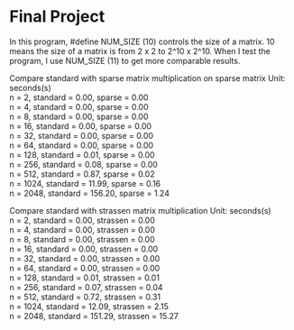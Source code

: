 # Final Project
In this program, #define NUM_SIZE (10) controls the size of a matrix. 10 means the size of a matrix is from 2 x 2 to 2^10 x 2^10. When I test the program, I use NUM_SIZE (11) to get more comparable results.<br />

Compare standard with sparse matrix multiplication on sparse matrix Unit: seconds(s)<br />
n =    2, standard = 0.00, sparse = 0.00<br />
n =    4, standard = 0.00, sparse = 0.00<br />
n =    8, standard = 0.00, sparse = 0.00<br />
n =   16, standard = 0.00, sparse = 0.00<br />
n =   32, standard = 0.00, sparse = 0.00<br />
n =   64, standard = 0.00, sparse = 0.00<br />
n =  128, standard = 0.01, sparse = 0.00<br />
n =  256, standard = 0.08, sparse = 0.00<br />
n =  512, standard = 0.87, sparse = 0.02<br />
n = 1024, standard = 11.99, sparse = 0.16<br />
n = 2048, standard = 156.20, sparse = 1.24<br />

Compare standard with strassen matrix multiplication Unit: seconds(s)<br />
n =    2, standard = 0.00, strassen = 0.00<br />
n =    4, standard = 0.00, strassen = 0.00<br />
n =    8, standard = 0.00, strassen = 0.00<br />
n =   16, standard = 0.00, strassen = 0.00<br />
n =   32, standard = 0.00, strassen = 0.00<br />
n =   64, standard = 0.00, strassen = 0.00<br />
n =  128, standard = 0.01, strassen = 0.01<br />
n =  256, standard = 0.07, strassen = 0.04<br />
n =  512, standard = 0.72, strassen = 0.31<br />
n = 1024, standard = 12.09, strassen = 2.15<br />
n = 2048, standard = 151.29, strassen = 15.27<br />




